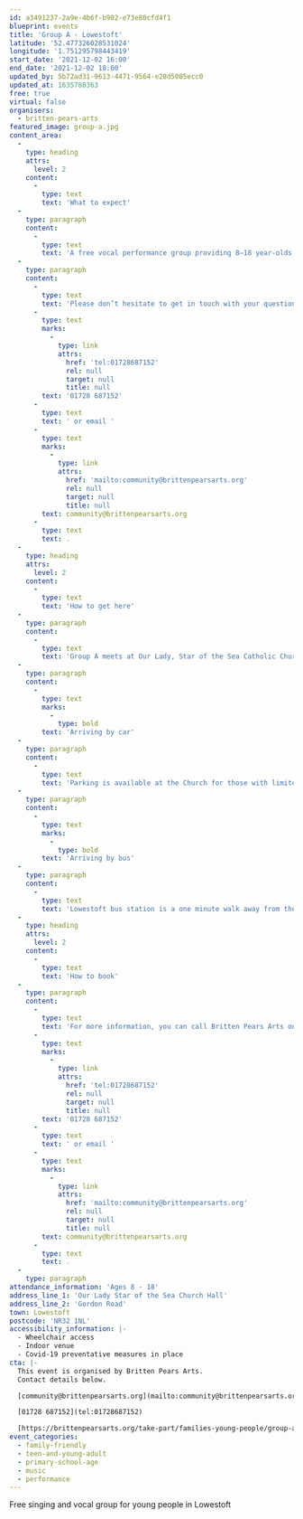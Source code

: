 ```yaml
---
id: a3491237-2a9e-4b6f-b902-e73e80cfd4f1
blueprint: events
title: 'Group A - Lowestoft'
latitude: '52.477326028531024'
longitude: '1.751295798443419'
start_date: '2021-12-02 16:00'
end_date: '2021-12-02 18:00'
updated_by: 5b72ad31-9613-4471-9564-e28d5005ecc0
updated_at: 1635780363
free: true
virtual: false
organisers:
  - britten-pears-arts
featured_image: group-a.jpg
content_area:
  -
    type: heading
    attrs:
      level: 2
    content:
      -
        type: text
        text: 'What to expect'
  -
    type: paragraph
    content:
      -
        type: text
        text: 'A free vocal performance group providing 8—18 year-olds opportunities to work with a wide variety of professional musicians and explore a breadth of musical genres. The group meets every other Thursday in Lowestoft.'
  -
    type: paragraph
    content:
      -
        type: text
        text: 'Please don’t hesitate to get in touch with your questions or concerns. You can call Britten Pears Arts on '
      -
        type: text
        marks:
          -
            type: link
            attrs:
              href: 'tel:01728687152'
              rel: null
              target: null
              title: null
        text: '01728 687152'
      -
        type: text
        text: ' or email '
      -
        type: text
        marks:
          -
            type: link
            attrs:
              href: 'mailto:community@brittenpearsarts.org'
              rel: null
              target: null
              title: null
        text: community@brittenpearsarts.org
      -
        type: text
        text: .
  -
    type: heading
    attrs:
      level: 2
    content:
      -
        type: text
        text: 'How to get here'
  -
    type: paragraph
    content:
      -
        type: text
        text: 'Group A meets at Our Lady, Star of the Sea Catholic Church on Gordon Road in Lowestoft, unless otherwise stated. Our Lady, Star of the Sea Catholic Church is round the corner from Lowestoft Library. '
  -
    type: paragraph
    content:
      -
        type: text
        marks:
          -
            type: bold
        text: 'Arriving by car'
  -
    type: paragraph
    content:
      -
        type: text
        text: 'Parking is available at the Church for those with limited mobility. Both Clapham Road car park and the Britten Centre car park are located only a short walk away. These are pay and display car parks.'
  -
    type: paragraph
    content:
      -
        type: text
        marks:
          -
            type: bold
        text: 'Arriving by bus'
  -
    type: paragraph
    content:
      -
        type: text
        text: 'Lowestoft bus station is a one minute walk away from the Church.'
  -
    type: heading
    attrs:
      level: 2
    content:
      -
        type: text
        text: 'How to book'
  -
    type: paragraph
    content:
      -
        type: text
        text: 'For more information, you can call Britten Pears Arts on '
      -
        type: text
        marks:
          -
            type: link
            attrs:
              href: 'tel:01728687152'
              rel: null
              target: null
              title: null
        text: '01728 687152'
      -
        type: text
        text: ' or email '
      -
        type: text
        marks:
          -
            type: link
            attrs:
              href: 'mailto:community@brittenpearsarts.org'
              rel: null
              target: null
              title: null
        text: community@brittenpearsarts.org
      -
        type: text
        text: .
  -
    type: paragraph
attendance_information: 'Ages 8 - 18'
address_line_1: 'Our Lady Star of the Sea Church Hall'
address_line_2: 'Gordon Road'
town: Lowestoft
postcode: 'NR32 1NL'
accessibility_information: |-
  - Wheelchair access
  - Indoor venue
  - Covid-19 preventative measures in place
cta: |-
  This event is organised by Britten Pears Arts.
  Contact details below.

  [community@brittenpearsarts.org](mailto:community@brittenpearsarts.org)

  [01728 687152](tel:01728687152)

  [https://brittenpearsarts.org/take-part/families-young-people/group-a ](https://brittenpearsarts.org/take-part/families-young-people/group-a )
event_categories:
  - family-friendly
  - teen-and-young-adult
  - primary-school-age
  - music
  - performance
---
```

Free singing and vocal group for young people in Lowestoft